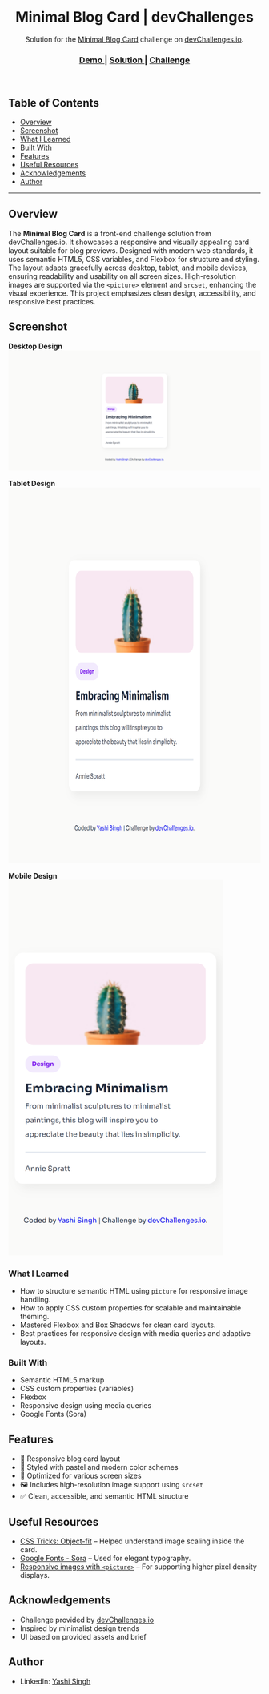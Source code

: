 <h1 align="center">Minimal Blog Card | devChallenges</h1>

<div align="center">
  Solution for the <a href="https://devchallenges.io/challenge/minimal-blog-card" target="_blank">Minimal Blog Card</a> challenge on <a href="https://devchallenges.io/" target="_blank">devChallenges.io</a>.
</div>

<div align="center">
  <h3>
    <a href="https://yashi-singh-9.github.io/Minimal-Blog-Card/">
      Demo
    </a>
    <span> | </span>
    <a href="https://devchallenges.io/solution/50714">
      Solution
    </a>
    <span> | </span>
    <a href="https://devchallenges.io/challenge/minimal-blog-card">
      Challenge
    </a>
  </h3>
</div>

<br />

## Table of Contents

- [Overview](#overview)
- [Screenshot](#screenshot)
- [What I Learned](#what-i-learned)
- [Built With](#built-with)
- [Features](#features)
- [Useful Resources](#useful-resources)
- [Acknowledgements](#acknowledgements)
- [Author](#author)

---

## Overview

The **Minimal Blog Card** is a front-end challenge solution from devChallenges.io. It showcases a responsive and visually appealing card layout suitable for blog previews. Designed with modern web standards, it uses semantic HTML5, CSS variables, and Flexbox for structure and styling. The layout adapts gracefully across desktop, tablet, and mobile devices, ensuring readability and usability on all screen sizes. High-resolution images are supported via the `<picture>` element and `srcset`, enhancing the visual experience. This project emphasizes clean design, accessibility, and responsive best practices.

## Screenshot

**Desktop Design**  
![Minimal Blog Card Desktop Screenshot](./design/desktop-design.png)

**Tablet Design**  
<img src="./design/tablet-design.png" height="750px">

**Mobile Design**  
<img src="./design/mobile-design.png" height="750px">

### What I Learned

- How to structure semantic HTML using `picture` for responsive image handling.
- How to apply CSS custom properties for scalable and maintainable theming.
- Mastered Flexbox and Box Shadows for clean card layouts.
- Best practices for responsive design with media queries and adaptive layouts.

### Built With

- Semantic HTML5 markup
- CSS custom properties (variables)
- Flexbox
- Responsive design using media queries
- Google Fonts (Sora)

## Features

- 🌵 Responsive blog card layout
- 🎨 Styled with pastel and modern color schemes
- 📱 Optimized for various screen sizes
- 🖼️ Includes high-resolution image support using `srcset`
- ✅ Clean, accessible, and semantic HTML structure

## Useful Resources

- [CSS Tricks: Object-fit](https://css-tricks.com/almanac/properties/o/object-fit/) – Helped understand image scaling inside the card.
- [Google Fonts - Sora](https://fonts.google.com/specimen/Sora) – Used for elegant typography.
- [Responsive images with `<picture>`](https://developer.mozilla.org/en-US/docs/Web/HTML/Element/picture) – For supporting higher pixel density displays.

## Acknowledgements

- Challenge provided by [devChallenges.io](https://devchallenges.io)
- Inspired by minimalist design trends
- UI based on provided assets and brief

## Author

- LinkedIn: [Yashi Singh](https://www.linkedin.com/in/yashi-singh-b4143a246)
